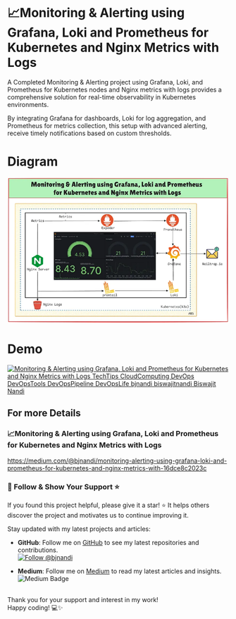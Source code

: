 # 📈Monitoring & Alerting using Grafana, Loki and Prometheus for Kubernetes and Nginx Metrics with Logs

A Completed Monitoring & Alerting project using Grafana, Loki, and Prometheus for Kubernetes nodes and Nginx metrics with logs provides a comprehensive solution for real-time observability in Kubernetes environments.

By integrating Grafana for dashboards, Loki for log aggregation, and Prometheus for metrics collection, this setup with advanced alerting, receive timely notifications based on custom thresholds.

# Diagram
[![Monitoring & Alerting using Grafana, Loki and Prometheus for Kubernetes and Nginx Metrics with Logs TechTips CloudComputing DevOps DevOpsTools DevOpsPipeline DevOpsLife bjnandi biswajitnandi Biswajit Nandi](/images/B3g6vARdQdoW2RtD-GDg0g.webp)](https://github.com/bjnandi/monitoring-alerting-using-grafana-loki-prometheus-for-k8s "Monitoring & Alerting using Grafana, Loki and Prometheus for Kubernetes and Nginx Metrics with Logs")

# Demo
[![Monitoring & Alerting using Grafana, Loki and Prometheus for Kubernetes and Nginx Metrics with Logs TechTips CloudComputing DevOps DevOpsTools DevOpsPipeline DevOpsLife bjnandi biswajitnandi Biswajit Nandi](/images/Monitoring%20%26%20Alerting%20using%20Grafana%2C%20Loki%20and%20Prometheus%20for%20Kubernetes%20and%20Nginx%20Metrics%20with%C2%A0Logs.gif)](https://github.com/bjnandi/monitoring-alerting-using-grafana-loki-prometheus-for-k8s "Monitoring & Alerting using Grafana, Loki and Prometheus for Kubernetes and Nginx Metrics with Logs")


## For more Details

### 📈Monitoring & Alerting using Grafana, Loki and Prometheus for Kubernetes and Nginx Metrics with Logs <br>
https://medium.com/@bjnandi/monitoring-alerting-using-grafana-loki-and-prometheus-for-kubernetes-and-nginx-metrics-with-16dce8c2023c


### 📣 Follow & Show Your Support ⭐️

If you found this project helpful, please give it a star! ⭐️ It helps others discover the project and motivates us to continue improving it.

Stay updated with my latest projects and articles:

- **GitHub**: Follow me on [GitHub](https://github.com/bjnandi) to see my latest repositories and contributions.  
  [![Follow @bjnandi](https://img.shields.io/github/followers/bjnandi?label=Follow%20%40bjnandi&style=social)](https://github.com/bjnandi)

- **Medium**: Follow me on [Medium](https://medium.com/@bjnandi) to read my latest articles and insights.  
  ![Medium Badge](https://img.shields.io/badge/Medium-Follow%20Me%20on%20Medium-000?logo=medium&style=social)

<br>
Thank you for your support and interest in my work! <br>
Happy coding! 💻✨
